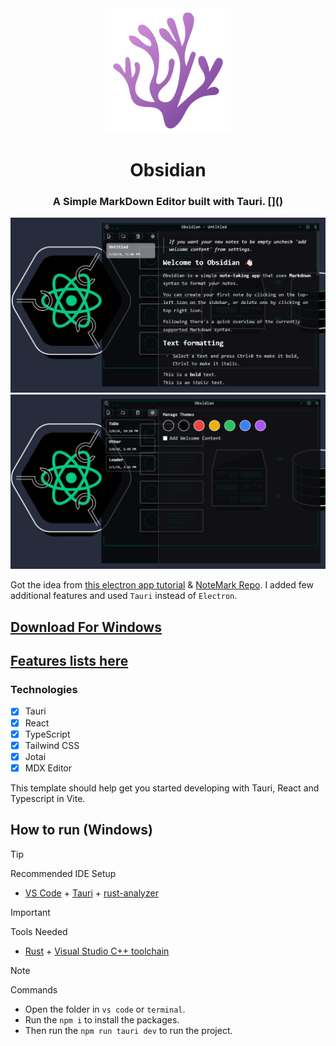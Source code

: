 <div  align="center">
    <img src="./docs/logo.png" alt="Obsidian Logo" title="Obsidian" width="200"/>
    <h1>Obsidian</h1>
    <h3>A Simple MarkDown Editor built with Tauri. []()</h3>
</div>

<div  align="center">
    <img src="./docs/obsidian.png" alt="Obsidian"/>
    <img src="./docs/settings.png" alt="Settings"/>
</div>

Got the idea from [this electron app tutorial](https://youtu.be/t8ane4BDyC8) & [NoteMark Repo](https://github.com/gionathas/NoteMark). I added few additional features and used `Tauri` instead of `Electron`.

## [Download For Windows](https://github.com/Ulrich-Tonmoy/obsidian/releases)

## [Features lists here](./docs/v-features.md)

### Technologies

- [x] Tauri
- [x] React
- [x] TypeScript
- [x] Tailwind CSS
- [x] Jotai
- [x] MDX Editor

This template should help get you started developing with Tauri, React and Typescript in Vite.

## How to run (Windows)

> [!TIP]
> Recommended IDE Setup

- [VS Code](https://code.visualstudio.com/) + [Tauri](https://marketplace.visualstudio.com/items?itemName=tauri-apps.tauri-vscode) + [rust-analyzer](https://marketplace.visualstudio.com/items?itemName=rust-lang.rust-analyzer)

> [!IMPORTANT]  
> Tools Needed

- [Rust](https://www.rust-lang.org/tools/install) + [Visual Studio C++ toolchain](https://visualstudio.microsoft.com/vs/features/cplusplus/)

> [!NOTE]  
> Commands

- Open the folder in `vs code` or `terminal`.
- Run the `npm i` to install the packages.
- Then run the `npm run tauri dev` to run the project.
